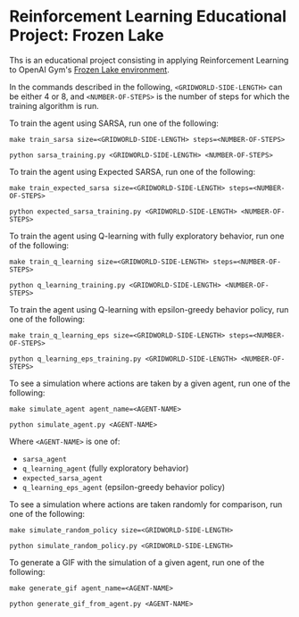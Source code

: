 # Reinforcement Learning Educational Project: Frozen Lake

Ths is an educational project consisting in applying Reinforcement Learning to OpenAI Gym's [Frozen Lake environment](https://gym.openai.com/envs/FrozenLake8x8-v0/).

In the commands described in the following, `<GRIDWORLD-SIDE-LENGTH>` can be either 4 or 8, and `<NUMBER-OF-STEPS>` is the number of steps for which the training algorithm is run.

To train the agent using SARSA, run one of the following:

```shell
make train_sarsa size=<GRIDWORLD-SIDE-LENGTH> steps=<NUMBER-OF-STEPS>
```

```shell
python sarsa_training.py <GRIDWORLD-SIDE-LENGTH> <NUMBER-OF-STEPS>
```

To train the agent using Expected SARSA, run one of the following:

```shell
make train_expected_sarsa size=<GRIDWORLD-SIDE-LENGTH> steps=<NUMBER-OF-STEPS>
```

```shell
python expected_sarsa_training.py <GRIDWORLD-SIDE-LENGTH> <NUMBER-OF-STEPS>
```

To train the agent using Q-learning with fully exploratory behavior, run one of the following:

```shell
make train_q_learning size=<GRIDWORLD-SIDE-LENGTH> steps=<NUMBER-OF-STEPS>
```

```shell
python q_learning_training.py <GRIDWORLD-SIDE-LENGTH> <NUMBER-OF-STEPS>
```

To train the agent using Q-learning with epsilon-greedy behavior policy, run one of the following:

```shell
make train_q_learning_eps size=<GRIDWORLD-SIDE-LENGTH> steps=<NUMBER-OF-STEPS>
```

```shell
python q_learning_eps_training.py <GRIDWORLD-SIDE-LENGTH> <NUMBER-OF-STEPS>
```

To see a simulation where actions are taken by a given agent, run one of the following:

```shell
make simulate_agent agent_name=<AGENT-NAME>
```

```shell
python simulate_agent.py <AGENT-NAME>
```

Where `<AGENT-NAME>` is one of:

- `sarsa_agent`
- `q_learning_agent` (fully exploratory behavior)
- `expected_sarsa_agent`
- `q_learning_eps_agent` (epsilon-greedy behavior policy)

To see a simulation where actions are taken randomly for comparison, run one of the following:

```shell
make simulate_random_policy size=<GRIDWORLD-SIDE-LENGTH>
```

```shell
python simulate_random_policy.py <GRIDWORLD-SIDE-LENGTH>
```

To generate a GIF with the simulation of a given agent, run one of the following:

```shell
make generate_gif agent_name=<AGENT-NAME>
```

```shell
python generate_gif_from_agent.py <AGENT-NAME>
```
